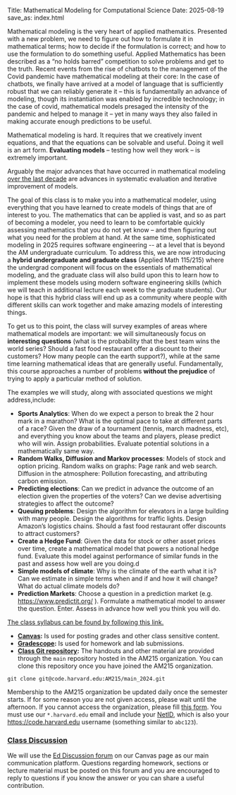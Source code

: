 Title: Mathematical Modeling for Computational Science
Date: 2025-08-19
save_as: index.html


Mathematical modeling is the very heart of applied mathematics. Presented with a new problem, we need to figure out how to formulate it in mathematical terms; how to decide if the formulation is correct; and how to use the formulation to do something useful. Applied Mathematics has been described as a “no holds barred” competition to solve problems and get to the truth.  Recent events from the rise of chatbots to the management of the Covid pandemic have mathematical modeling at their core: In the case of chatbots, we finally have arrived at a model of language that is sufficiently robust that we can reliably generate it – this is fundamentally an advance of modeling, though its instantiation was enabled by incredible technology; in the case of covid, mathematical models presaged the intensity of the pandemic and helped to manage it – yet in many ways they also failed in making accurate enough predictions to be useful.

Mathematical modeling is hard. It requires that we creatively invent equations, and that the equations can be solvable and useful. Doing it well is an art form.  **Evaluating models** – testing  how well they work – is extremely important.

Arguably the major advances that have occurred in mathematical modeling <a href="https://arxiv.org/abs/2310.00865" target="_blank">over the last decade</a> are advances in systematic evaluation and iterative improvement of models.

The goal of this class is to make you into a mathematical modeler, using everything that you have learned to create models of things that are of interest to you. The mathematics that can be applied is vast, and so as part of becoming a modeler, you need to learn to be comfortable quickly assessing mathematics that you do not yet know – and then figuring out what you need for the problem at hand.  At the same time, sophisticated modeling in 2025 requires software engineering -- at a level that is beyond the AM undergraduate curriculum. To address this, we are now introducing a **hybrid undergraduate and graduate class** (Applied Math 115/215) where the undergrad component will focus on the essentials of mathematical modeling, and the graduate class will also build upon this to learn how to implement these models using modern software engineering skills (which we will teach in additional lecture each week to the graduate students).  Our hope is that this hybrid class will end up as a community where people with different skills can work together and make amazing models of interesting things.

To get us to this point, the class will survey examples of areas where mathematical models are important:  we will simultaneously focus on __interesting questions__ (what is the probability that the best team wins the world series? Should a fast food restaurant offer a discount to their customers? How many people can the earth support?), while at the same time learning mathematical ideas that are generally useful.  Fundamentally, this course approaches a number of problems __without the prejudice__ of trying to apply a particular method of solution. 

The examples we will study, along with associated questions we might address,include:

*   **Sports Analytics**: When do we expect a person to break the 2 hour mark in a marathon? What is the optimal pace to take at different parts of a race? Given the draw of a tournament (tennis, march madness, etc), and everything you know about the teams and players, please predict who will win.  Assign probabilities. Evaluate potential solutions in a mathematically same way.
* **Random Walks, Diffusion and Markov processes**: Models of stock and option pricing. Random walks on graphs: Page rank and web search. Diffusion in the atmosphere: Pollution forecasting, and attributing carbon emission.
* **Predicting elections**: Can we predict in advance the outcome of an election given the properties of the voters? Can we devise advertising strategies to affect the outcome?
* **Queuing problems**:  Design the algorithm for elevators in a large building with many people. Design the algorithms for traffic lights.  Design Amazon’s logistics chains. Should a fast food restaurant offer discounts to attract customers? 
* **Create a Hedge Fund**: Given the data for stock or other asset prices over time, create a mathematical model that powers a notional hedge fund. Evaluate this model against performance of similar funds in the past and assess how well are you doing.d
* **Simple models of climate**: Why is the climate of the earth what it is? Can we estimate in simple terms when and if and how it will change?  What do actual climate models do?
* **Prediction Markets**: Choose a question in a prediction market (e.g. <a href="https://www.predictit.org/" target="_blank">https://www.predictit.org/ </a>). Formulate a mathematical model to answer the question. Enter. Assess in advance how well you think you will do.

<a href="https://canvas.harvard.edu/courses/156385">The class syllabus can be found by following this link.</a>

* **[Canvas](https://canvas.harvard.edu/courses/140625):** Is used for posting grades and other class sensitive content.
* **[Gradescope](https://www.gradescope.com/courses/821711):** Is used for homework and lab submissions.
* **[Class Git repository](https://code.harvard.edu/AM215/main_2024):** The handouts and other material are provided through the `main` repository hosted in the AM215 organization. You can clone this repository once you have joined the AM215 organization.

```
git clone git@code.harvard.edu:AM215/main_2024.git
```

Membership to the AM215 organization be updated daily once the semester starts. If for some reason you are not given access, please wait until the afternoon. If you cannot access the organization, please fill [this form](https://docs.google.com/forms/d/1TxncfkQD0EFG32qalEpsRYWcnoONKOfw6ThyAtsfmy0/edit). You  must use our `*.harvard.edu` email and include your [NetID](https://harvard.service-now.com/ithelp?id=kb_article&sys_id=507aca5a1b653700efd8a79b2d4bcb59), which is also your <https://code.harvard.edu> username (something similar to `abc123`).

### <a id="class-forum"></a><a class="anchor-link" href="#class-forum">Class Discussion</a>

We will use the [Ed Discussion forum](https://edstem.org/us/courses/61992/discussion/) on our Canvas page as our main communication platform. Questions regarding homework, sections or lecture material must be posted on this forum and you are encouraged to reply to questions if you know the answer or you can share a useful contribution.
